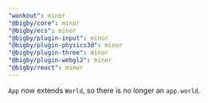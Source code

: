 ```yaml
---
"wonkout": minor
"@bigby/core": minor
"@bigby/ecs": minor
"@bigby/plugin-input": minor
"@bigby/plugin-physics3d": minor
"@bigby/plugin-three": minor
"@bigby/plugin-webgl2": minor
"@bigby/react": minor
---
```


`App` now extends `World`, so there is no longer an `app.world`.

